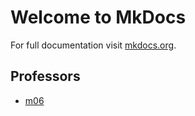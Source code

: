 # Welcome to MkDocs

For full documentation visit [mkdocs.org](https://www.mkdocs.org).



## Professors
 * [m06](m06.md)
